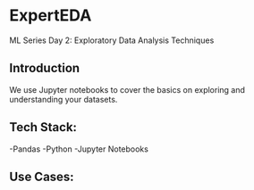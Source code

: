 # ExpertEDA

ML Series Day 2: Exploratory Data Analysis Techniques

<h2>Introduction</h2>
We use Jupyter notebooks to cover the basics on exploring and understanding your datasets.

<h2>Tech Stack: </h2>
-Pandas
-Python
-Jupyter Notebooks

<h2>Use Cases:</h2>
